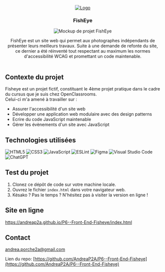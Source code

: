 <div align="center">
  <a href="https://github.com/AndreaP2A/P6--Front-End-Fisheye">
    <img src="https://andreap2a.github.io/P6--Front-End-Fisheye/assets/images/logo.png" alt="Logo">
  </a>

<h3 align="center">FishEye</h3>

<p align="center"><img src="https://andreap2a.github.io/P6--Front-End-Fisheye/assets/images/mockup.png" alt="Mockup de projet FishEye"></p>
  <p align="center">
  FishEye est un site web qui permet aux photographes indépendants de présenter leurs meilleurs travaux. Suite à une demande de refonte du site, ce dernier a été réinventé tout respectant au maximum les normes d'accessibilité WCAG et promettant un code maintenable.<br />
    <br />
  </p>
</div>

## Contexte du projet

Fisheye est un projet fictif, constituant le 4ème projet pratique dans le cadre du cursus que je suis chez OpenClassrooms. <br />
Celui-ci m'a amené à travailler sur :

- Assurer l'accessibilité d'un site web
- Développer une application web modulaire avec des design patterns
- Ecrire du code JavaScript maintenable
- Gérer les évènements d'un site avec JavaScript

## Technologies utilisées

![HTML5](https://img.shields.io/badge/html5-%23E34F26.svg?style=for-the-badge&logo=html5&logoColor=white)
![CSS3](https://img.shields.io/badge/css3-%231572B6.svg?style=for-the-badge&logo=css3&logoColor=white)
![JavaScript](https://img.shields.io/badge/javascript-%23323330.svg?style=for-the-badge&logo=javascript&logoColor=%23F7DF1E)
![ESLint](https://img.shields.io/badge/ESLint-4B3263?style=for-the-badge&logo=eslint&logoColor=white)
![Figma](https://img.shields.io/badge/figma-%23F24E1E.svg?style=for-the-badge&logo=figma&logoColor=white)
![Visual Studio Code](https://img.shields.io/badge/Visual%20Studio%20Code-0078d7.svg?style=for-the-badge&logo=visual-studio-code&logoColor=white)
![ChatGPT](https://img.shields.io/badge/chatGPT-74aa9c?style=for-the-badge&logo=openai&logoColor=white)

## Test du projet

1. Clonez ce dépôt de code sur votre machine locale.
2. Ouvrez le fichier `index.html` dans votre navigateur web.
3. Késako ? Pas le temps ? N'hésitez pas à visiter la version en ligne !

## Site en ligne

https://andreap2a.github.io/P6--Front-End-Fisheye/index.html

## Contact

andrea.porche2a@gmail.com

Lien du repo: [https://github.com/AndreaP2A/P6--Front-End-Fisheye](https://github.com/AndreaP2A/P6--Front-End-Fisheye)
